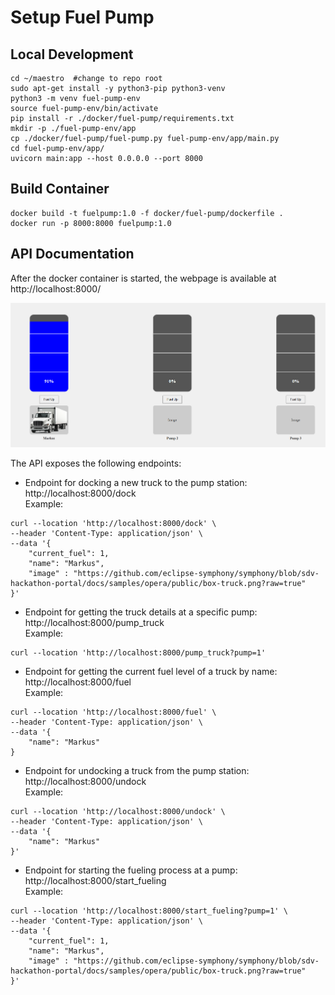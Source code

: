 # Setup Fuel Pump


## Local Development

```
cd ~/maestro  #change to repo root
sudo apt-get install -y python3-pip python3-venv
python3 -m venv fuel-pump-env
source fuel-pump-env/bin/activate
pip install -r ./docker/fuel-pump/requirements.txt
mkdir -p ./fuel-pump-env/app
cp ./docker/fuel-pump/fuel-pump.py fuel-pump-env/app/main.py
cd fuel-pump-env/app/
uvicorn main:app --host 0.0.0.0 --port 8000
```

## Build Container

```
docker build -t fuelpump:1.0 -f docker/fuel-pump/dockerfile .
docker run -p 8000:8000 fuelpump:1.0
```

## API Documentation

After the docker container is started, the webpage is available at http://localhost:8000/

![API Documentation](./.img/webpage.png)

The API exposes the following endpoints:

- Endpoint for docking a new truck to the pump station:
http://localhost:8000/dock \
Example:
```
curl --location 'http://localhost:8000/dock' \
--header 'Content-Type: application/json' \
--data '{
    "current_fuel": 1,
    "name": "Markus",
    "image" : "https://github.com/eclipse-symphony/symphony/blob/sdv-hackathon-portal/docs/samples/opera/public/box-truck.png?raw=true"
}'
```

- Endpoint for getting the truck details at a specific pump:
http://localhost:8000/pump_truck \
Example:
```
curl --location 'http://localhost:8000/pump_truck?pump=1'
```

- Endpoint for getting the current fuel level of a truck by name:
http://localhost:8000/fuel \
Example:
```
curl --location 'http://localhost:8000/fuel' \
--header 'Content-Type: application/json' \
--data '{
    "name": "Markus"
}
```

- Endpoint for undocking a truck from the pump station:
http://localhost:8000/undock \
Example:
```
curl --location 'http://localhost:8000/undock' \
--header 'Content-Type: application/json' \
--data '{
    "name": "Markus"
}'
```

- Endpoint for starting the fueling process at a pump:
http://localhost:8000/start_fueling \
Example:
```
curl --location 'http://localhost:8000/start_fueling?pump=1' \
--header 'Content-Type: application/json' \
--data '{
    "current_fuel": 1,
    "name": "Markus",
    "image" : "https://github.com/eclipse-symphony/symphony/blob/sdv-hackathon-portal/docs/samples/opera/public/box-truck.png?raw=true"
}'
```